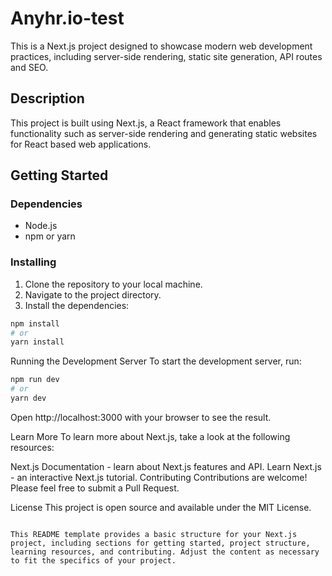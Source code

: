 # Anyhr.io-test

This is a Next.js project designed to showcase modern web development practices, including server-side rendering, static site generation, API routes and SEO.

## Description

This project is built using Next.js, a React framework that enables functionality such as server-side rendering and generating static websites for React based web applications.

## Getting Started

### Dependencies

- Node.js
- npm or yarn

### Installing

1. Clone the repository to your local machine.
2. Navigate to the project directory.
3. Install the dependencies:

```bash
npm install
# or
yarn install
```

Running the Development Server
To start the development server, run:

```bash
npm run dev
# or
yarn dev
```

Open http://localhost:3000 with your browser to see the result.

Learn More
To learn more about Next.js, take a look at the following resources:

Next.js Documentation - learn about Next.js features and API.
Learn Next.js - an interactive Next.js tutorial.
Contributing
Contributions are welcome! Please feel free to submit a Pull Request.

License
This project is open source and available under the MIT License.

```

This README template provides a basic structure for your Next.js project, including sections for getting started, project structure, learning resources, and contributing. Adjust the content as necessary to fit the specifics of your project.
```
